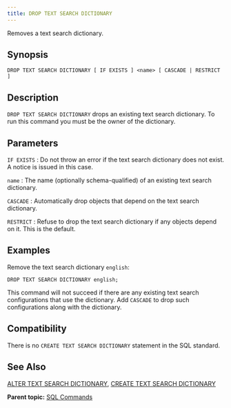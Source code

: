 ```yaml
---
title: DROP TEXT SEARCH DICTIONARY 
---
```


Removes a text search dictionary.

## <a id="section2"></a>Synopsis 

``` {#sql_command_synopsis}
DROP TEXT SEARCH DICTIONARY [ IF EXISTS ] <name> [ CASCADE | RESTRICT ]
```

## <a id="section3"></a>Description 

`DROP TEXT SEARCH DICTIONARY` drops an existing text search dictionary. To run this command you must be the owner of the dictionary.

## <a id="section4"></a>Parameters 

`IF EXISTS`
:   Do not throw an error if the text search dictionary does not exist. A notice is issued in this case.

`name`
:   The name \(optionally schema-qualified\) of an existing text search dictionary.

`CASCADE`
:   Automatically drop objects that depend on the text search dictionary.

`RESTRICT`
:   Refuse to drop the text search dictionary if any objects depend on it. This is the default.

## <a id="section5"></a>Examples 

Remove the text search dictionary `english`:

```
DROP TEXT SEARCH DICTIONARY english;
```

This command will not succeed if there are any existing text search configurations that use the dictionary. Add `CASCADE` to drop such configurations along with the dictionary.

## <a id="section6"></a>Compatibility 

There is no `CREATE TEXT SEARCH DICTIONARY` statement in the SQL standard.

## <a id="section7"></a>See Also 

[ALTER TEXT SEARCH DICTIONARY](ALTER_TEXT_SEARCH_DICTIONARY.html), [CREATE TEXT SEARCH DICTIONARY](CREATE_TEXT_SEARCH_DICTIONARY.html)

**Parent topic:** [SQL Commands](../sql_commands/sql_ref.html)

